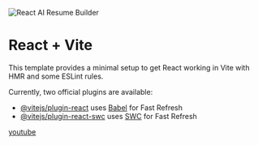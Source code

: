![React AI Resume Builder](https://github.com/rrs301/AI-Resume-Builder/assets/20216436/0a78231c-754e-4f2e-94b0-ae9474cbf613)

# React + Vite

This template provides a minimal setup to get React working in Vite with HMR and some ESLint rules.

Currently, two official plugins are available:

- [@vitejs/plugin-react](https://github.com/vitejs/vite-plugin-react/blob/main/packages/plugin-react/README.md) uses [Babel](https://babeljs.io/) for Fast Refresh
- [@vitejs/plugin-react-swc](https://github.com/vitejs/vite-plugin-react-swc) uses [SWC](https://swc.rs/) for Fast Refresh

[youtube](https://www.youtube.com/watch?v=RiUh_8VTGYM)

